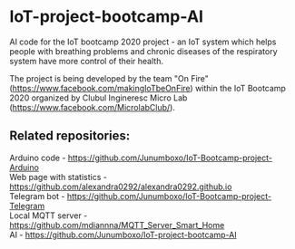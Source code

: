 # IoT-project-bootcamp-AI
AI code for the IoT bootcamp 2020 project - an IoT system which helps people with breathing problems and chronic diseases of the respiratory system have more control of their health.

The project is being developed by the team "On Fire" (https://www.facebook.com/makingIoTbeOnFire) within the IoT Bootcamp 2020 organized by Clubul Ingineresc Micro Lab (https://www.facebook.com/MicrolabClub/).

## Related repositories:
Arduino code - https://github.com/Junumboxo/IoT-Bootcamp-project-Arduino  
Web page with statistics - https://github.com/alexandra0292/alexandra0292.github.io  
Telegram bot - https://github.com/Junumboxo/IoT-Bootcamp-project-Telegram  
Local MQTT server - https://github.com/mdiannna/MQTT_Server_Smart_Home  
AI - https://github.com/Junumboxo/IoT-project-bootcamp-AI
